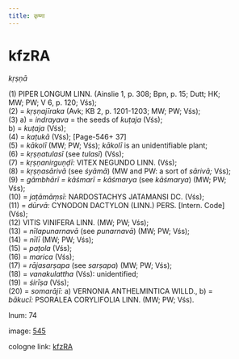 ```yaml
---
title: कृष्णा
---
```


# kfzRA

<i>kṛṣṇā</i>  <div n="P" />(1) <bot>PIPER LONGUM LINN.</bot> (Ainslie 1, p. 308; Bpn, p. 15; Dutt; HK; <div n="lb" />MW; PW; V 6, p. 120; Vśs); <div n="P" />(2) = <i>kṛṣṇajīraka</i> (Avk; KB 2, p. 1201-1203; MW; PW; Vśs); <div n="P" />(3) a) = <i>indrayava</i> = the seeds of <i>kuṭaja</i> (Vśs); <div n="lb" />b) = <i>kuṭaja</i> (Vśs); <div n="P" />(4) = <i>kaṭukā</i> (Vśs); [Page-546+ 37] <div n="P" />(5) = <i>kākolī</i> (MW; PW; Vśs); <i>kākolī</i> is an unidentifiable plant; <div n="P" />(6) = <i>kṛṣṇatulasī</i> (see <i>tulasī</i>) (Vśs); <div n="P" />(7) = <i>kṛṣṇanirguṇḍī:</i> <bot>VITEX NEGUNDO LINN.</bot> (Vśs); <div n="P" />(8) = <i>kṛṣṇasārivā</i> (see <i>śyāmā</i>) (MW and PW: a sort of <i>sārivā;</i> Vśs); <div n="P" />(9) = <i>gāmbhārī = kāśmarī = kāśmarya</i> (see <i>kāśmarya</i>) (MW; PW; <div n="lb" />Vśs); <div n="P" />(10) = <i>jaṭāmāṃsī:</i> <bot>NARDOSTACHYS JATAMANSI DC.</bot> (Vśs); <div n="P" />(11) = <i>dūrvā:</i> <bot>CYNODON DACTYLON (LINN.) PERS.</bot> [Intern. Code] <div n="lb" />(Vśs); <div n="P" />(12) <bot>VITIS VINIFERA LINN.</bot> (MW; PW; Vśs); <div n="P" />(13) = <i>nīlapunarnavā</i> (see <i>punarnavā</i>) (MW; PW; Vśs); <div n="P" />(14) = <i>nīlī</i> (MW; PW; Vśs); <div n="P" />(15) = <i>paṭola</i> (Vśs); <div n="P" />(16) = <i>marica</i> (Vśs); <div n="P" />(17) = <i>rājasarṣapa</i> (see <i>sarṣapa</i>) (MW; PW; Vśs); <div n="P" />(18) = <i>vanakulattha</i> (Vśs): unidentified; <div n="P" />(19) = <i>śirīṣa</i> (Vśs); <div n="P" />(20) = <i>somarājī:</i> a) <bot>VERNONIA ANTHELMINTICA WILLD.</bot>, b) = <div n="lb" /><i>bākucī:</i> <bot>PSORALEA CORYLIFOLIA LINN.</bot> (MW; PW; Vśs).

lnum: 74

image: [545](https://www.sanskrit-lexicon.uni-koeln.de/scans/csl-apidev/servepdf.php?dict=snp&page=545)

cologne link: [kfzRA](https://sanskrit-lexicon.uni-koeln.de/scans/csl-apidev/getword.php?dict=snp&key=kfzRA)

